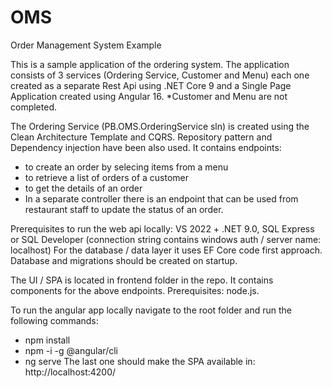 # OMS
Order Management System Example

This is a sample application of the ordering system.
The application consists of 3 services (Ordering Service, Customer and Menu) each one created as a separate Rest Api using .NET Core 9 and a Single Page Application created using Angular 16.
*Customer and Menu are not completed.

The Ordering Service (PB.OMS.OrderingService sln) is created using the Clean Architecture Template and CQRS. Repository pattern and Dependency injection have been also used.
It contains endpoints:
- to create an order by selecing items from a menu
- to retrieve a list of orders of a customer
- to get the details of an order
- In a separate controller there is an endpoint that can be used from restaurant staff to update the status of an order.

Prerequisites to run the web api locally: VS 2022 + .NET 9.0, SQL Express or SQL Developer (connection string contains windows auth / server name: localhost)
For the database / data layer it uses EF Core code first approach. Database and migrations should be created on startup.

The UI / SPA is located in frontend folder in the repo. It contains components for the above endpoints.
Prerequisites: node.js.

To run the angular app locally navigate to the root folder and run the following commands:
- npm install
- npm -i -g @angular/cli
- ng serve
The last one should make the SPA available in: http://localhost:4200/
